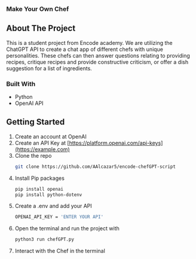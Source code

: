 ### Make Your Own Chef ###

## About The Project
This is a student project from Encode academy. We are utilizing the ChatGPT API to create a chat app of different chefs with unique personalities. These chefs can then answer questions relating to providing recipes, critique recipes and provide constructive criticism, or offer a dish suggestion for a list of ingredients. 

### Built With
- Python
- OpenAI API

## Getting Started
1. Create an account at OpenAI
2. Create an API Key at [https://platform.openai.com/api-keys](https://example.com)
3. Clone the repo
   ```sh
   git clone https://github.com/AAlcazar5/encode-chefGPT-script
   ```
4. Install Pip packages
   ```sh
   pip install openai
   pip install python-dotenv
   ```
5. Create a .env and add your API
   ```sh
   OPENAI_API_KEY = 'ENTER YOUR API'
   ```
6. Open the terminal and run the project with 
   ```sh
   python3 run chefGPT.py
   ```
7. Interact with the Chef in the terminal


